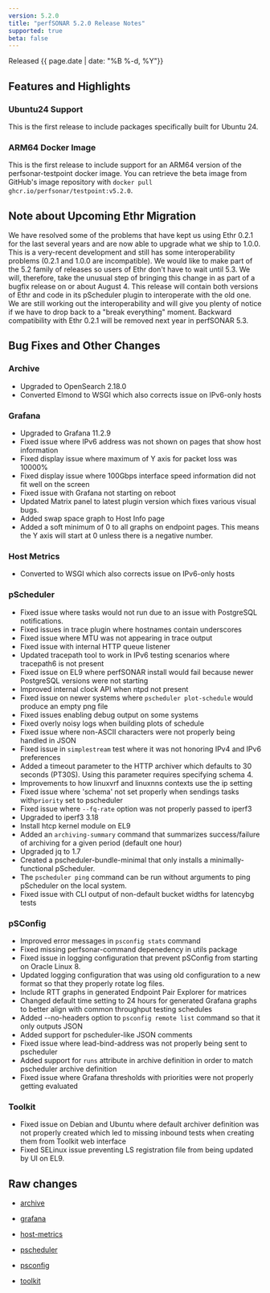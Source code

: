 ```yaml
---
version: 5.2.0
title: "perfSONAR 5.2.0 Release Notes"
supported: true
beta: false
---
```


Released {{ page.date | date: "%B %-d, %Y"}}

Features and Highlights
------------------------

### Ubuntu24 Support

This is the first release to include packages specifically built for Ubuntu 24. 

### ARM64 Docker Image

This is the first release to include support for an ARM64 version of the perfsonar-testpoint docker image. You can retrieve the beta image from GitHub's image repository with `docker pull ghcr.io/perfsonar/testpoint:v5.2.0`. 

Note about Upcoming Ethr Migration
----------------------------------
We have resolved some of the problems that have kept us using Ethr 0.2.1 for the last several years and are now able to upgrade what we ship to 1.0.0. This is a very-recent development and still has some interoperability problems (0.2.1 and 1.0.0 are incompatible). We would like to make part of the 5.2 family of releases so users of Ethr don't have to wait until 5.3. We will, therefore, take the unusual step of bringing this change in as part of a bugfix release on or about August 4. This release will contain both versions of Ethr and code in its pScheduler plugin to interoperate with the old one. We are still working out the interoperability and will give you plenty of notice if we have to drop back to a "break everything" moment. Backward compatibility with Ethr 0.2.1 will be removed next year in perfSONAR 5.3.

Bug Fixes and Other Changes
---------------------

### Archive
- Upgraded to OpenSearch 2.18.0
- Converted Elmond to WSGI which also corrects issue on IPv6-only hosts

### Grafana
- Upgraded to Grafana 11.2.9
- Fixed issue where IPv6 address was not shown on pages that show host information 
- Fixed display issue where maximum of Y axis for packet loss was 10000%
- Fixed display issue where 100Gbps interface speed information did not fit well on the screen
- Fixed issue with Grafana not starting on reboot
- Updated Matrix panel to latest plugin version which fixes various visual bugs.
- Added swap space graph to Host Info page
- Added a soft minimum of 0 to all graphs on endpoint pages. This means the Y axis will start at 0 unless there is a negative number. 

### Host Metrics
- Converted to WSGI which also corrects issue on IPv6-only hosts

### pScheduler
- Fixed issue where tasks would not run due to an issue with PostgreSQL notifications.
- Fixed issues in trace plugin where hostnames contain underscores
- Fixed issue where MTU was not appearing in trace output
- Fixed issue with internal HTTP queue listener 
- Updated tracepath tool to work in IPv6 testing scenarios where tracepath6 is not present
- Fixed issue on EL9 where perfSONAR install would fail because newer PostgreSQL versions were not starting
- Improved internal clock API when ntpd not present
- Fixed issue on newer systems where `pscheduler plot-schedule` would produce an empty png file
- Fixed issues enabling debug output on some systems
- Fixed overly noisy logs when building plots of schedule
- Fixed issue where non-ASCII characters were not properly being handled in JSON
- Fixed issue in `simplestream` test where it was not honoring IPv4 and IPv6 preferences
- Added a timeout parameter to the HTTP archiver which defaults to 30 seconds (PT30S). Using this parameter requires specifying schema 4.
- Improvements to how linuxvrf and linuxnns contexts use the ip setting
- Fixed issue where 'schema' not set properly when sendings tasks with`priority` set to pscheduler
- Fixed issue where `--fq-rate` option was not properly passed to iperf3
- Upgraded to iperf3 3.18
- Install htcp kernel module on EL9
- Added an `archiving-summary` command that summarizes success/failure of archiving for a given period (default one hour)
- Upgraded jq to 1.7
- Created a pscheduler-bundle-minimal that only installs a minimally-functional pScheduler.
- The `pscheduler ping` command can be run without arguments to ping pScheduler on the local system.
- Fixed issue with CLI output of non-default bucket widths for latencybg tests


### pSConfig
- Improved error messages in `psconfig stats` command
- Fixed missing perfsonar-command depenedency in utils package
- Fixed issue in logging configuration that prevent pSConfig from starting on Oracle Linux 8.
- Updated logging configuration that was using old configuration to a new format so that they properly rotate log files.
- Include RTT graphs in generated Endpoint Pair Explorer for matrices
- Changed default time setting to 24 hours for generated Grafana graphs to better align with common throughput testing schedules
- Added --no-headers option to `psconfig remote list` command so that it only outputs JSON
- Added support for pscheduler-like JSON comments
- Fixed issue where lead-bind-address was not properly being sent to pscheduler
- Added support for `runs` attribute in archive definition in order to match pscheduler archive definition
- Fixed issue where Grafana thresholds with priorities were not properly getting evaluated

### Toolkit
- Fixed issue on Debian and Ubuntu where default archiver definition was not properly created which led to missing inbound tests when creating them from Toolkit web interface
- Fixed SELinux issue preventing LS registration file from being updated by UI on EL9. 

Raw changes
-----------
-   [archive](https://github.com/perfsonar/archive/compare/v5.1.4...v5.2.0)
-   [grafana](https://github.com/perfsonar/grafana/compare/v5.1.4...v5.2.0)
-   [host-metrics](https://github.com/perfsonar/host-metrics/compare/v5.1.4...v5.2.0)
-   [pscheduler](https://github.com/perfsonar/pscheduler/compare/v5.1.4...v5.2.01)
-   [psconfig](https://github.com/perfsonar/psconfig/compare/v5.1.4...v5.2.0)

-   [toolkit](https://github.com/perfsonar/toolkit/compare/v5.1.4...v5.2.0)
